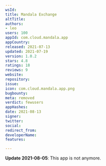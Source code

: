 ```yaml
---
wsId: 
title: Mandala Exchange
altTitle: 
authors:
- leo
users: 100
appId: com.cloud.mandala.app
appCountry: 
released: 2021-07-13
updated: 2021-07-19
version: 1.0.2
stars: 4.8
ratings: 18
reviews: 9
website: 
repository: 
issue: 
icon: com.cloud.mandala.app.png
bugbounty: 
meta: removed
verdict: fewusers
appHashes: 
date: 2021-08-13
signer: 
twitter: 
social: 
redirect_from: 
developerName: 
features: 

---
```


**Update 2021-08-05**: This app is not anymore.
